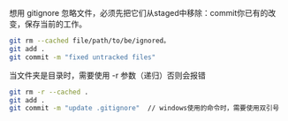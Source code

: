 想用 gitignore 忽略文件，必须先把它们从staged中移除：commit你已有的改变，保存当前的工作。

```bash
git rm --cached file/path/to/be/ignored。
git add .
git commit -m "fixed untracked files"
```

当文件夹是目录时，需要使用 -r 参数（递归）否则会报错

```bash
git rm -r --cached .
git add .
git commit -m "update .gitignore"  // windows使用的命令时，需要使用双引号
```
